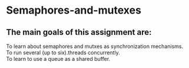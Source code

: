 # Semaphores-and-mutexes

## The main goals of this assignment are:
To learn about semaphores and mutxes as synchronization mechanisms.\
To run several (up to six).threads concurrently.\
To learn to use a queue as a shared buffer.
